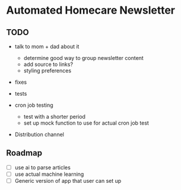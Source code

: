 # Automated Homecare Newsletter

## TODO

- talk to mom + dad about it
  - determine good way to group newsletter content  
  - add source to links?
  - styling preferences

- fixes

- tests

- cron job testing
  - test with a shorter period
  - set up mock function to use for actual cron job test

- Distribution channel

## Roadmap

- [ ] use ai to parse articles
- [ ] use actual machine learning
- [ ] Generic version of app that user can set up
